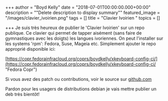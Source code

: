 +++
author = "Boyd Kelly"
date = "2018-07-01T00:00:00.000+00:00"
description = "\"Delete description to display summary\""
featured_image = "/images/clavier_ivoirien.png"
tags = []
title = "Clavier Ivoirien  "
topics = []

+++
Je suis très heureux de publier le 'Clavier Ivoirien' sur un repo publique.  Ce clavier qui permet de tapper aisément (sans faire de gymnastiques avec les doigts) les langues ivoriennes.   On peut l'installer sur les systems 'rpm':  Fedora, Suse, Mageia etc.  Simplement ajouter le repo approprié disponible ici:

[https://copr.fedorainfracloud.org/coprs/boydkelly/xkeyboard-config-ci/](https://copr.fedorainfracloud.org/coprs/boydkelly/xkeyboard-config-ci/ "Fedora Copr")

Si vous avez des patch ou contributions, voir le source sur [github.com](https://github.com/boydkelly/xkeyboard-config-ci "Github")

Pardon pour les usagers de distributions debian je vais mettre publier un deb très bientôt!